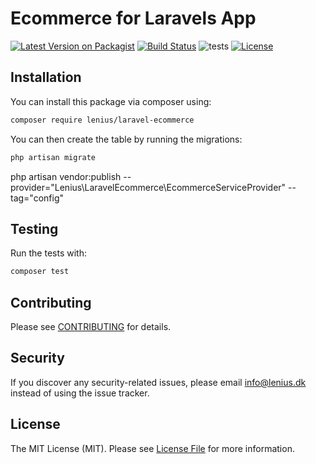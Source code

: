 
# Ecommerce for Laravels App

[![Latest Version on Packagist](https://img.shields.io/packagist/v/https://packagist.org/packages/lenius/laravel-ecommerce.svg?style=flat-square)](https://packagist.org/packages/https://packagist.org/packages/lenius/laravel-ecommerce)
[![Build Status](https://travis-ci.org/lenius/laravel-ecommerce.svg)](https://travis-ci.org/lenius/laravel-ecommerce)
![tests](https://github.com/lenius/laravel-ecommerce/workflows/tests/badge.svg?branch=main)
[![License](https://poser.pugx.org/lenius/laravel-ecommerce/license.svg)](https://packagist.org/packages/Lenius/laravel-ecommerce)

## Installation

You can install this package via composer using:

```bash
composer require lenius/laravel-ecommerce
```

You can then create the table by running the
migrations:

```bash
php artisan migrate
```

php artisan vendor:publish --provider="Lenius\LaravelEcommerce\EcommerceServiceProvider" --tag="config"

## Testing

Run the tests with:

``` bash
composer test
```

## Contributing

Please see [CONTRIBUTING](CONTRIBUTING.md) for details.

## Security

If you discover any security-related issues, please email info@lenius.dk
instead of using the issue tracker.

## License

The MIT License (MIT). Please see [License File](LICENSE.md) for more information.
